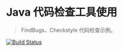 # Java 代码检查工具使用
> FindBugs、Checkstyle 代码检查示例。

[![Build Status]][Build URL]


[Build Status]: https://travis-ci.org/nibocn/code-check.svg?branch=master
[Build URL]: https://travis-ci.org/nibocn/code-check

